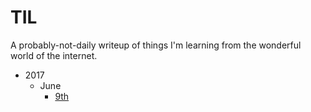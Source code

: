 # TIL

A probably-not-daily writeup of things I'm learning from the wonderful world of the internet. 

* 2017  
  * June  
    * [9th](2017-06-09.md)
